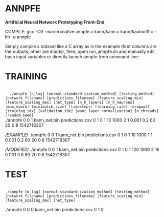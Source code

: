 # ANNPFE
<b>Artificial Neural Network Prototyping Front-End</b>

COMPILE: gcc -O3 -march=native annpfe.c kann/kann.c kann/kautodiff.c -lm -o annpfe

Simply compile a dataset like a C array as in the example (first columns are the outputs, other are inputs), then, open run_annpfe.sh and manually edit bash input variables or directly launch annpfe from command line:

# TRAINING
<code>
  ./annpfe [n_lag] [normal-standard-ization_method] [testing_method] [network_filename] [predictions_filename] [feature_scaling_min] [feature_scaling_max] [net_type] [n_h_layers] [n_h_neurons] [max_epoch] [minibatch_size] [timesteps] [learning_rate] [dropout] [training_idx] [validation_idx] [want_layer_normalization] [n_threads] [random_seed]
</code>

<example-string>
./annpfe 0 0 1 kann_net.bin predictions.csv 0 1 0 1 10 1000 2 1 0.001 0.2 60 20 0 8 1542718307 </example-string>

/*EXAMPLE*/ ./annpfe 0 0 1 kann_net.bin predictions.csv 0 1 0 1 10 1000 1 1 0.001 0.2 60 20 0 8 1542718307

/*MODIFIED*/ ./annpfe 0 0 1 kann_net.bin predictions.csv 0 1 0 1 120 1000 2 16 0.001 0.8 60 20 0 8 1542718307

# TEST
<code>
./annpfe [n_lag] [normal-standard-ization_method] [testing_method] [network_filename] [predictions_filename] [feature_scaling_min] [feature_scaling_max] [net_type]
</code>

<example-string> ./annpfe 0 0 0 kann_net.bin predictions.csv 0 1 0 </example-string>
